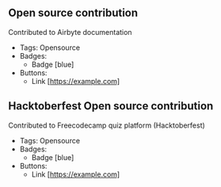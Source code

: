 ## Open source contribution
Contributed to Airbyte documentation
- Tags: Opensource
- Badges:
  - Badge [blue]
- Buttons:
  - Link [https://example.com]

## Hacktoberfest Open source contribution
Contributed to Freecodecamp quiz platform (Hacktoberfest)
- Tags: Opensource
- Badges:
  - Badge [blue]
- Buttons:
  - Link [https://example.com]

